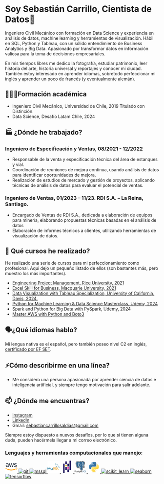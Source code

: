 # Soy Sebastián Carrillo, Cientista de Datos👋

Ingeniero Civil Mecánico con formación en Data Science y experiencia en análisis de datos, machine learning y herramientas de visualización. Hábil en SQL, Python y Tableau, con un sólido entendimiento de Business Analytics y Big Data. Apasionado por transformar datos en información valiosa para la toma de decisiones empresariales.

En mis tiempos libres me dedico la fotografía, estudiar patrimonio, leer historia del arte, historia universal y reportajes y conocer mi ciudad. También estoy interesado en aprender idiomas, sobretodo perfeccionar mi inglés y aprender un poco de francés (y eventualmente alemán).

## 👨🏻‍🎓Formación académica


- Ingeniero Civil Mecánico, Universidad de Chile, 2019
Titulado con Distinción.
- Data Science, Desafío Latam Chile, 2024

## 🏭 ¿Dónde he trabajado?

### Ingeniero de Especificación y Ventas, 08/2021 - 12/2022

- Responsable de la venta y especificación técnica del área de estanques y vial.
- Coordinación de reuniones de mejora continua, usando análisis de datos para identificar oportunidades de mejora.
- Realización de estudios de mercado y gestión de proyectos, aplicando técnicas de análisis de datos para evaluar el potencial de ventas.
  
### Ingeniero de Ventas, 01/2023 – 11/23. RDI S.A. – La Reina, Santiago.

- Encargado de Ventas de RDI S.A., dedicada a elaboración de equipos para minería, elaborando propuestas técnicas basadas en el análisis de datos
- Elaboración de informes técnicos a clientes, utilizando herramientas de visualización de datos.

## 🌱 Qué cursos he realizado?

He realizado una serie de cursos para mi perfeccionamiento como profesional. Aquí dejo un pequeño listado de ellos (son bastantes más, pero muestro los más importantes).

- [Engineering Project Management, Rice University, 2021](https://coursera.org/share/c7cdf946c8a8bca817986c5686a91b7d)
- [Excel Skill for Business, Macquarie University, 2021](https://coursera.org/share/90a4027c546adc4dafb1d3420989827a)
- [Data Visualization with Tableau Specialization, University of California, Davis, 2024.](https://coursera.org/share/caed1e2e607af696fe24eca3c41c63bf)
- [Python for Machine Learning & Data Science Masterclass, Udemy, 2024](https://www.udemy.com/certificate/UC-b7dfbdff-d7fa-42cd-98e8-559f21d32f62/)
- [Spark and Python for Big Data with PySpark, Udemy, 2024](https://www.udemy.com/certificate/UC-19514448-45a3-4be7-a9b9-4f64d736cc55/)
- [Master AWS with Python and Boto3](https://www.udemy.com/certificate/UC-7727df10-70bd-4917-bb59-396c3ab0073a/)


## 🗣️¿Qué idiomas hablo? 
Mi lengua nativa es el español, pero también poseo nivel C2 en inglés, [certificado por EF SET](https://cert.efset.org/XGymU3).

## ⚡Cómo describirme en una línea? 
- Me considero una persona apasionada por aprender ciencia de datos e inteligencia artificial, y siempre tengo motivación para salir adelante.

## 📫 ¿Dónde me encuentras?
- [Instagram](https://instagram.com/sebacarrillos) 
- [LinkedIn](https://www.linkedin.com/in/sebacarrillos)
- Gmail: sebastiancarrillosaldias@gmail.com

Siempre estoy dispuesto a nuevos desafíos, por lo que si tienen alguna duda, pueden hacérmela llegar a mi correo electrónico.


<h3 align="left">Lenguajes y herramientas computacionales que manejo:</h3>
<p align="left"> <a href="https://aws.amazon.com" target="_blank" rel="noreferrer"> <img src="https://raw.githubusercontent.com/devicons/devicon/master/icons/amazonwebservices/amazonwebservices-original-wordmark.svg" alt="aws" width="40" height="40"/> </a> <a href="https://git-scm.com/" target="_blank" rel="noreferrer"> <img src="https://www.vectorlogo.zone/logos/git-scm/git-scm-icon.svg" alt="git" width="40" height="40"/> </a> <a href="https://www.microsoft.com/en-us/sql-server" target="_blank" rel="noreferrer"> <img src="https://www.svgrepo.com/show/303229/microsoft-sql-server-logo.svg" alt="mssql" width="40" height="40"/> </a> <a href="https://www.mysql.com/" target="_blank" rel="noreferrer"> <img src="https://raw.githubusercontent.com/devicons/devicon/master/icons/mysql/mysql-original-wordmark.svg" alt="mysql" width="40" height="40"/> </a> <a href="https://pandas.pydata.org/" target="_blank" rel="noreferrer"> <img src="https://raw.githubusercontent.com/devicons/devicon/2ae2a900d2f041da66e950e4d48052658d850630/icons/pandas/pandas-original.svg" alt="pandas" width="40" height="40"/> </a> <a href="https://www.postgresql.org" target="_blank" rel="noreferrer"> <img src="https://raw.githubusercontent.com/devicons/devicon/master/icons/postgresql/postgresql-original-wordmark.svg" alt="postgresql" width="40" height="40"/> </a> <a href="https://www.python.org" target="_blank" rel="noreferrer"> <img src="https://raw.githubusercontent.com/devicons/devicon/master/icons/python/python-original.svg" alt="python" width="40" height="40"/> </a> <a href="https://scikit-learn.org/" target="_blank" rel="noreferrer"> <img src="https://upload.wikimedia.org/wikipedia/commons/0/05/Scikit_learn_logo_small.svg" alt="scikit_learn" width="40" height="40"/> </a> <a href="https://seaborn.pydata.org/" target="_blank" rel="noreferrer"> <img src="https://seaborn.pydata.org/_images/logo-mark-lightbg.svg" alt="seaborn" width="40" height="40"/> </a> <a href="https://www.tensorflow.org" target="_blank" rel="noreferrer"> <img src="https://www.vectorlogo.zone/logos/tensorflow/tensorflow-icon.svg" alt="tensorflow" width="40" height="40"/> </a> </p>

